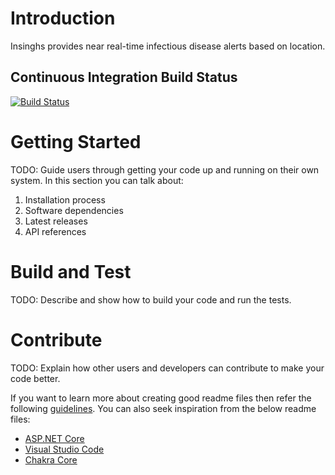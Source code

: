 # Introduction 
Insinghs provides near real-time infectious disease alerts based on location. 

## Continuous Integration Build Status
[![Build Status](https://dev.azure.com/bluedotglobal/products/_apis/build/status/BiodSolution%20Develop%20CI?branchName=develop)](https://dev.azure.com/bluedotglobal/products/_build/latest?definitionId=1&branchName=develop)

# Getting Started
TODO: Guide users through getting your code up and running on their own system. In this section you can talk about:
1.	Installation process
2.	Software dependencies
3.	Latest releases
4.	API references

# Build and Test
TODO: Describe and show how to build your code and run the tests. 

# Contribute
TODO: Explain how other users and developers can contribute to make your code better. 

If you want to learn more about creating good readme files then refer the following [guidelines](https://docs.microsoft.com/en-us/azure/devops/repos/git/create-a-readme?view=azure-devops). You can also seek inspiration from the below readme files:
- [ASP.NET Core](https://github.com/aspnet/Home)
- [Visual Studio Code](https://github.com/Microsoft/vscode)
- [Chakra Core](https://github.com/Microsoft/ChakraCore)